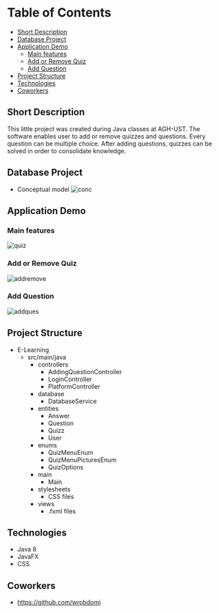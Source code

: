 # Table of Contents 
- [Short Description](#short-description)
- [Database Project](#database-project)
- [Application Demo](#application-demo)
  * [Main features](#main-features)
  * [Add or Remove Quiz](#add-or-remove-quiz)
  * [Add Question](#add-question)
- [Project Structure](#project-structure)
- [Technologies](#technologies)
- [Coworkers](#coworkers)


<!-- toc -->


## Short Description
This little project was created during Java classes at AGH-UST. The software enables user to add or remove quizzes 
and questions. Every question can be multiple choice. After adding questions, quizzes can be solved in order to consolidate 
knowledge. 

## Database Project

* Conceptual model
![conc](https://user-images.githubusercontent.com/37666186/52165558-bb75fb00-2702-11e9-9fdd-7ec186c467db.JPG)

## Application Demo

### Main features
![quiz](https://user-images.githubusercontent.com/37666186/52165625-72727680-2703-11e9-8fa1-868ea33a263f.gif)

### Add or Remove Quiz
![addremove](https://user-images.githubusercontent.com/37666186/52165658-ec0a6480-2703-11e9-8943-b42dc538ee3e.gif)

### Add Question
![addques](https://user-images.githubusercontent.com/37666186/52165777-3213f800-2705-11e9-8606-80c4a34f658b.gif)


## Project Structure

* E-Learning
  * src/main/java
    + controllers
      * AddingQuestionController
      * LoginController
      * PlatformController
    + database
      * DatabaseService
    + entities
      * Answer
      * Question
      * Quizz
      * User
    + enums
      * QuizMenuEnum
      * QuizMenuPicturesEnum
      * QuizOptions
    + main
      * Main
    + stylesheets
      * CSS files
    + views
      * .fxml files

## Technologies
* Java 8
* JavaFX
* CSS

## Coworkers 
* https://github.com/wrobdomi



